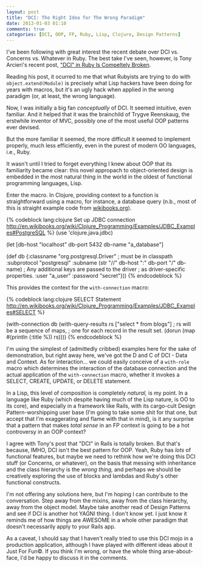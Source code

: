 ```yaml
---
layout: post
title: "DCI: The Right Idea for The Wrong Paradigm"
date: 2013-01-03 01:10
comments: true
categories: [DCI, OOP, FP, Ruby, Lisp, Clojure, Design Patterns]
---
```


I've been following with great interest the recent debate over DCI vs. Concerns vs. Whatever in Ruby. The best take I've seen, however, is Tony Arcieri's recent post, ["DCI" in Ruby Is Compeltely Broken](http://tonyarcieri.com/dci-in-ruby-is-completely-broken).

Reading his post, it ocurred to me that what Rubyists are trying to do with `object.extend(Module)` is precisely what Lisp hackers have been doing for years with macros, but it's an ugly hack when applied in the wrong paradigm (or, at least, the wrong language).

Now, I was initially a big fan _conceptually_ of DCI. It seemed intuitive, even familiar. And it helped that it was the brainchild of Trygve Reenskaug, the erstwhile inventor of MVC, possibly one of the most useful OOP patterns ever devised.

But the more familiar it seemed, the more difficult it seemed to implement properly, much less efficiently, even in the purest of modern OO languages, i.e., Ruby.

It wasn't until I tried to forget everything I knew about OOP that its familiarity became clear: this novel appropach to object-oriented design is embedded in the most natural thing in the world in the oldest of functional programming languages, Lisp.

Enter the macro. In Clojure, providing context to a function is straightforward using a macro, for instance, a database query (n.b., most of this is straight example code from [wikibooks.org](http://en.wikibooks.org)).

{% codeblock lang:clojure Set up JDBC connection http://en.wikibooks.org/wiki/Clojure_Programming/Examples/JDBC_Examples#PostgreSQL %}
(use 'clojure.java.jdbc)

(let [db-host "localhost"
      db-port 5432
      db-name "a_database"]

  (def db {:classname "org.postgresql.Driver" ; must be in classpath
           :subprotocol "postgresql"
           :subname (str "//" db-host ":" db-port "/" db-name)
           ; Any additional keys are passed to the driver
           ; as driver-specific properties.
           :user "a_user"
           :password "secret"}))
{% endcodeblock %}

This provides the context for the `with-connection` macro:

{% codeblock lang:clojure SELECT Statement http://en.wikibooks.org/wiki/Clojure_Programming/Examples/JDBC_Examples#SELECT %}

(with-connection db
   (with-query-results rs ["select * from blogs"]
     ; rs will be a sequence of maps,
     ; one for each record in the result set.
     (dorun (map #(println (:title %)) rs))))
{% endcodeblock %}

I'm using the simplest of (admittedly cribbed) examples here for the sake of demonstration, but right away here, we've got the D and C of DCI - Data and Context. As for interaction... we could easily conceive of a `with-role` macro which determines the interaction of the database connection and the actual application of the `with-connection` macro, whether it invokes a SELECT, CREATE, UPDATE, or DELETE statement.

In a Lisp, this level of composition is completely _natural,_ is my point. In a language like Ruby (which despite having much of the Lisp nature, is OO to its core), and especially in a framework like Rails, with its cargo-cult Design Pattern-worshipping user base (I'm going to take some shit for that one, but accept that I'm exaggerating and flame with that in mind), is it any surprise that a pattern that makes _total sense_ in an FP context is going to be a hot controversy in an OOP context?

I agree with Tony's post that "DCI" in Rails is totally broken. But that's because, IMHO, DCI isn't the best pattern for OOP. Yeah, Ruby has _lots_ of functional features, but maybe we need to rethink how we're doing this DCI stuff (or Concerns, or whatever), on the basis that messing with inheritance and the class hierarchy is the _wrong thing,_ and perhaps we should be creatively exploring the use of blocks and lambdas and Ruby's other functional constructs.

I'm not offering any solutions here, but I'm hoping I can contribute to the conversation. Step away from the mixins, away from the class hierarchy, away from the object model. Maybe take another read of Design Patterns and see if DCI is another hot YAGNI thing. I don't know yet. I just know it reminds me of how things are AWESOME in a whole other paradigm that doesn't necessarily apply to your Rails app.

As a caveat, I should say that I haven't really tried to use this DCI mojo in a production application, although I have played with different ideas about it Just For Fun&copy;. If you think I'm wrong, or have the whole thing arse-about-face, I'd be happy to discuss it in the comments.
